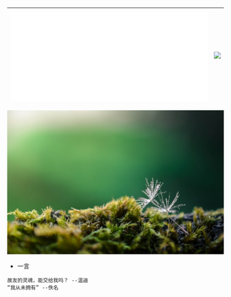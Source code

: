 | ![](https://raw.githubusercontent.com/CoolPlayLin/CoolPlayLin/master/metrics.classic.svg) | ![](https://github-readme-stats.vercel.app//api?username=CoolPlayLin&count_private=true&show_icons=true&theme=github_dark_dimmed) |
| --------------------------------------------------------------------------------------------------------------- | --------------------------------------------------------------------------------------------------------------------------------- |

[![](https://raw.githubusercontent.com/CoolPlayLin/CoolPlayLin/master/photo.png)](https://github.com/CoolPlayLin)

- 一言

```
故友的灵魂，能交给我吗？ --温迪
“我从未拥有” --佚名
```
